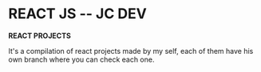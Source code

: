 # REACT JS -- JC DEV

**REACT PROJECTS**

It's a compilation of react projects made by my self, each of them have his own branch where you can check each one.
